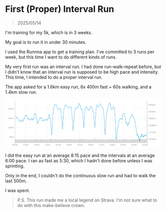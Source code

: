 # First (Proper) Interval Run
> 2025/05/14

I'm training for my 5k, which is in 3 weeks.

My goal is to run it in under 30 minutes.

I used the Runnna app to get a training plan. I've committed to 3 runs per week, but this time I want to do different kinds of runs.

My very first run was an interval run. I had done run-walk-repeat before, but I didn't know that an interval run is supposed to be high pace and intensity. This time, I intended to do a proper interval run.

The app asked for a 1.6km easy run, 6x 400m fast + 60s walking, and a 1.4km slow run.

![pace](assets/images/intervalPace.png)

I did the easy run at an average 8:15 pace and the intervals at an average 6:00 pace. I ran as fast as 5:30, which I hadn't done before unless I was sprinting.

Only in the end, I couldn't do the continuous slow run and had to walk the last 500m.

I was spent.

> P.S. This run made me a local legend on Strava. I'm not sure what to do with this make-believe crown.
